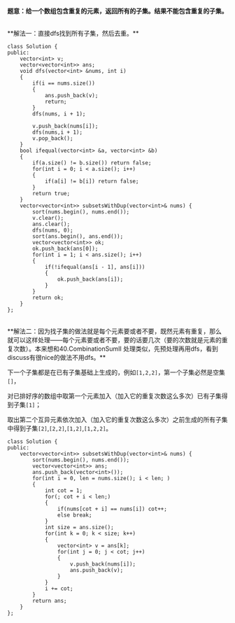 **题意：给一个数组包含重复的元素，返回所有的子集。结果不能包含重复的子集。**

<br/>
**解法一：直接dfs找到所有子集，然后去重。**

```
class Solution {
public:
    vector<int> v;
    vector<vector<int>> ans;
    void dfs(vector<int> &nums, int i)
    {
        if(i == nums.size())
        {
            ans.push_back(v);
            return;
        }
        dfs(nums, i + 1);
        
        v.push_back(nums[i]);
        dfs(nums,i + 1);
        v.pop_back();
    }
    bool ifequal(vector<int> &a, vector<int> &b)
    {
        if(a.size() != b.size()) return false;
        for(int i = 0; i < a.size(); i++)
        {
            if(a[i] != b[i]) return false;
        }
        return true;
    }
    vector<vector<int>> subsetsWithDup(vector<int>& nums) {
        sort(nums.begin(), nums.end());
        v.clear();
        ans.clear();
        dfs(nums, 0);
        sort(ans.begin(), ans.end());
        vector<vector<int>> ok;
        ok.push_back(ans[0]);
        for(int i = 1; i < ans.size(); i++)
        {
            if(!ifequal(ans[i - 1], ans[i]))
            {
                ok.push_back(ans[i]);
            }
        }
        return ok;
    }
};
```
<br/>
**解法二：因为找子集的做法就是每个元素要或者不要，既然元素有重复，那么就可以这样处理——每个元素要或者不要，要的话要几次（要的次数就是元素的重复次数）。本来想和40.CombinationSumII 处理类似，先预处理再用dfs，看到discuss有很nice的做法不用dfs。**

下一个子集都是在已有子集基础上生成的，例如```[1,2,2]```，第一个子集必然是空集```[]```，

对已排好序的数组中取第一个元素加入（加入它的重复次数这么多次）已有子集得到子集```[1]```；

取出第二个互异元素依次加入（加入它的重复次数这么多次）之前生成的所有子集中得到子集```[2]```,```[2,2]```,```[1,2]```,```[1,2,2]```。

```
class Solution {
public:
    vector<vector<int>> subsetsWithDup(vector<int>& nums) {
        sort(nums.begin(), nums.end());
        vector<vector<int>> ans;
        ans.push_back(vector<int>());
        for(int i = 0, len = nums.size(); i < len; )
        {
            int cot = 1;
            for(; cot + i < len;)
            {
                if(nums[cot + i] == nums[i]) cot++;
                else break;
            }
            int size = ans.size();
            for(int k = 0; k < size; k++)
            {
                vector<int> v = ans[k];
                for(int j = 0; j < cot; j++)
                {
                    v.push_back(nums[i]);
                    ans.push_back(v);
                }
            }
            i += cot;
        }
        return ans;
    }
};
```
```